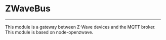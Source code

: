 # ZWaveBus 
----

This module is a gateway between Z-Wave devices and the MQTT broker.
This module is based on node-openzwave.

